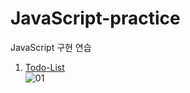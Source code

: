 # JavaScript-practice
JavaScript 구현 연습

01. <a href='https://github.com/jjvox/JavaScript-practice/tree/master/01.%20Todo-List'> Todo-List <a> </br>
![01](https://user-images.githubusercontent.com/110772094/212127453-0a5d283d-15b8-44cc-8d30-7660cb5a2d21.PNG)


